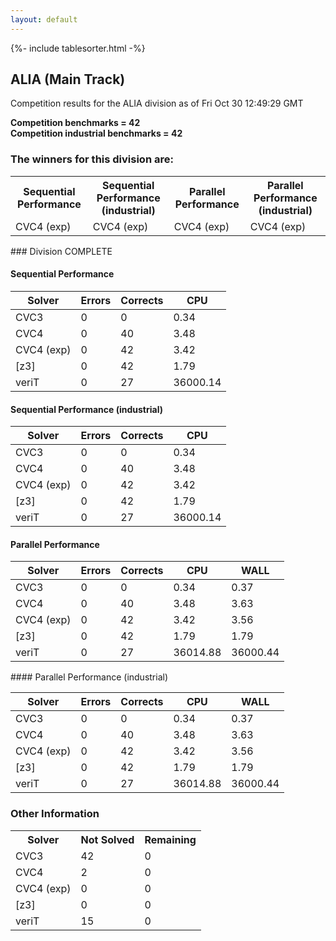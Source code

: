 ```yaml
---
layout: default
---
```

{%- include tablesorter.html -%}

##  ALIA (Main Track)

Competition results for the ALIA division as of Fri Oct 30 12:49:29 GMT

**Competition benchmarks = 42** 
**<br/>Competition industrial benchmarks = 42** 

### The winners for this division are: 
<table>
<tr>
<th class="center">Sequential Performance</th>
<th class="center">Sequential Performance (industrial)</th>
<th class="center">Parallel Performance</th>
<th class="center">Parallel Performance (industrial)</th>
</tr>
<tr class="center">
<td>CVC4 (exp)</td>
<td>CVC4 (exp)</td>
<td>CVC4 (exp)</td>
<td>CVC4 (exp)</td>
</tr>
</table>
### Division COMPLETE
 




#### Sequential Performance
<table id="sequential" class="result sorted">
<thead>
<tr>
<th class="center">Solver</th><th class="center">Errors</th>
<th class="center">Corrects</th>
<th class="center">CPU</th>
</tr>
</thead>
<tr>
<td>CVC3</td>
<td class="right">0</td>
<td class="right">0</td>
<td class="right">0.34</td>
</tr>
<tr>
<td>CVC4</td>
<td class="right">0</td>
<td class="right">40</td>
<td class="right">3.48</td>
</tr>
<tr>
<td>CVC4 (exp)</td>
<td class="right">0</td>
<td class="right">42</td>
<td class="right">3.42</td>
</tr>
<tr>
<td>[z3]</td>
<td class="right">0</td>
<td class="right">42</td>
<td class="right">1.79</td>
</tr>
<tr>
<td>veriT</td>
<td class="right">0</td>
<td class="right">27</td>
<td class="right">36000.14</td>
</tr>
</table>

#### Sequential Performance (industrial)
<table id="sequentiali" class="result sorted">
<thead>
<tr>
<th class="center">Solver</th><th class="center">Errors</th>
<th class="center">Corrects</th>
<th class="center">CPU</th>
</tr>
</thead>
<tr>
<td>CVC3</td>
<td class="right">0</td>
<td class="right">0</td>
<td class="right">0.34</td>
</tr>
<tr>
<td>CVC4</td>
<td class="right">0</td>
<td class="right">40</td>
<td class="right">3.48</td>
</tr>
<tr>
<td>CVC4 (exp)</td>
<td class="right">0</td>
<td class="right">42</td>
<td class="right">3.42</td>
</tr>
<tr>
<td>[z3]</td>
<td class="right">0</td>
<td class="right">42</td>
<td class="right">1.79</td>
</tr>
<tr>
<td>veriT</td>
<td class="right">0</td>
<td class="right">27</td>
<td class="right">36000.14</td>
</tr>
</table>

#### Parallel Performance
<table id="parallel" class="result sorted">
<thead>
<tr>
<th class="center">Solver</th><th class="center">Errors</th>
<th class="center">Corrects</th>
<th class="center">CPU</th>
<th class="center">WALL</th>
</tr>
</thead>
<tr>
<td>CVC3</td>
<td class="right">0</td>
<td class="right">0</td>
<td class="right">0.34</td>
<td class="right">0.37</td>
</tr>
<tr>
<td>CVC4</td>
<td class="right">0</td>
<td class="right">40</td>
<td class="right">3.48</td>
<td class="right">3.63</td>
</tr>
<tr>
<td>CVC4 (exp)</td>
<td class="right">0</td>
<td class="right">42</td>
<td class="right">3.42</td>
<td class="right">3.56</td>
</tr>
<tr>
<td>[z3]</td>
<td class="right">0</td>
<td class="right">42</td>
<td class="right">1.79</td>
<td class="right">1.79</td>
</tr>
<tr>
<td>veriT</td>
<td class="right">0</td>
<td class="right">27</td>
<td class="right">36014.88</td>
<td class="right">36000.44</td>
</tr>

</table>
#### Parallel Performance (industrial)
<table id="paralleli" class="result sorted">
<thead>
<tr>
<th class="center">Solver</th><th class="center">Errors</th>
<th class="center">Corrects</th>
<th class="center">CPU</th>
<th class="center">WALL</th>
</tr>
</thead>
<tr>
<td>CVC3</td>
<td class="right">0</td>
<td class="right">0</td>
<td class="right">0.34</td>
<td class="right">0.37</td>
</tr>
<tr>
<td>CVC4</td>
<td class="right">0</td>
<td class="right">40</td>
<td class="right">3.48</td>
<td class="right">3.63</td>
</tr>
<tr>
<td>CVC4 (exp)</td>
<td class="right">0</td>
<td class="right">42</td>
<td class="right">3.42</td>
<td class="right">3.56</td>
</tr>
<tr>
<td>[z3]</td>
<td class="right">0</td>
<td class="right">42</td>
<td class="right">1.79</td>
<td class="right">1.79</td>
</tr>
<tr>
<td>veriT</td>
<td class="right">0</td>
<td class="right">27</td>
<td class="right">36014.88</td>
<td class="right">36000.44</td>
</tr>
</table>

### Other Information
<table>
<tr>
<th class="center">Solver</th>
<th class="center">Not Solved</th>
<th class="center">Remaining</th>
</tr>

<tr>
<td>CVC3</td>
<td class="right">42</td>
<td class="right">0</td>
</tr>
<tr>
<td>CVC4</td>
<td class="right">2</td>
<td class="right">0</td>
</tr>
<tr>
<td>CVC4 (exp)</td>
<td class="right">0</td>
<td class="right">0</td>
</tr>
<tr>
<td>[z3]</td>
<td class="right">0</td>
<td class="right">0</td>
</tr>
<tr>
<td>veriT</td>
<td class="right">15</td>
<td class="right">0</td>
</tr>
</table>

